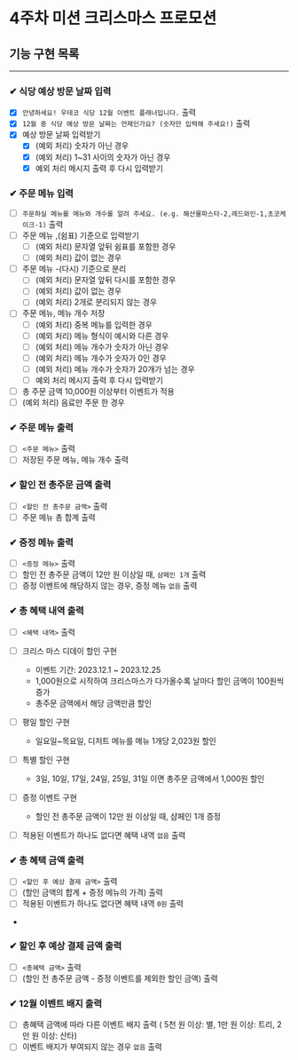 # 4주차 미션 크리스마스 프로모션

## 기능 구현 목록

---

### ✔ 식당 예상 방문 날짜 입력

- [x] `안녕하세요! 우테코 식당 12월 이벤트 플래너입니다.` 출력
- [x] `12월 중 식당 예상 방문 날짜는 언제인가요? (숫자만 입력해 주세요!)` 출력
- [x] 예상 방문 날짜 입력받기
    - [x] (예외 처리) 숫자가 아닌 경우
    - [x] (예외 처리) 1~31 사이의 숫자가 아닌 경우
    - [x] 예외 처리 메시지 출력 후 다시 입력받기

### ✔ 주문 메뉴 입력

- [ ] `주문하실 메뉴를 메뉴와 개수를 알려 주세요. (e.g. 해산물파스타-2,레드와인-1,초코케이크-1)` 출력
- [ ] 주문 메뉴 ,(쉼표) 기준으로 입력받기
    - [ ] (예외 처리) 문자열 앞뒤 쉼표를 포함한 경우
    - [ ] (예외 처리) 값이 없는 경우

-[ ] 주문 메뉴 -(다시) 기준으로 분리
    - [ ] (예외 처리) 문자열 앞뒤 다시를 포함한 경우
    - [ ] (예외 처리) 값이 없는 경우
    - [ ] (예외 처리) 2개로 분리되지 않는 경우

-[ ] 주문 메뉴, 메뉴 개수 저장
    - [ ] (예외 처리) 중복 메뉴를 입력한 경우
    - [ ] (예외 처리) 메뉴 형식이 예시와 다른 경우
    - [ ] (예외 처리) 메뉴 개수가 숫자가 아닌 경우
    - [ ] (예외 처리) 메뉴 개수가 숫자가 0인 경우
    - [ ] (예외 처리) 메뉴 개수가 숫자가 20개가 넘는 경우
    - [ ] 예외 처리 메시지 출력 후 다시 입력받기
-[ ] 총 주문 금액 10,000원 이상부터 이벤트가 적용
-[ ] (예외 처리) 음료만 주문 한 경우

### ✔ 주문 메뉴 출력

- [ ] `<주문 메뉴>` 출력
- [ ] 저장된 주문 메뉴, 메뉴 개수 출력

### ✔ 할인 전 총주문 금액 출력

- [ ] `<할인 전 총주문 금액>` 출력
- [ ] 주문 메뉴 총 합계 출력

### ✔ 증정 메뉴 출력

- [ ] `<증정 메뉴>` 출력
- [ ] 할인 전 총주문 금액이 12만 원 이상일 때, `샴페인 1개` 출력
- [ ] 증정 이벤트에 해당하지 않는 경우, 증정 메뉴 `없음` 출력

### ✔ 총 혜택 내역 출력

- [ ] `<혜택 내역>` 출력

- [ ] 크리스 마스 디데이 할인 구현
    - 이벤트 기간: 2023.12.1 ~ 2023.12.25
    - 1,000원으로 시작하여 크리스마스가 다가올수록 날마다 할인 금액이 100원씩 증가
    - 총주문 금액에서 해당 금액만큼 할인
- [ ] 평일 할인 구현
    - 일요일~목요일, 디저트 메뉴를 메뉴 1개당 2,023원 할인
- [ ] 특별 할인 구현
    - 3일, 10일, 17일, 24일, 25일, 31일 이면 총주문 금액에서 1,000원 할인
- [ ] 증정 이벤트 구현
    - 할인 전 총주문 금액이 12만 원 이상일 때, 샴페인 1개 증정

- [ ] 적용된 이벤트가 하나도 없다면 혜택 내역 `없음` 출력

### ✔ 총 혜택 금액 출력

- [ ] `<할인 후 예상 결제 금액>` 출력
- [ ] (할인 금액의 합계 + 증정 메뉴의 가격) 출력
- [ ] 적용된 이벤트가 하나도 없다면 혜택 내역 `0원` 출력
-

### ✔ 할인 후 예상 결제 금액 출력

- [ ] `<총혜택 금액>` 출력
- [ ] (할인 전 총주문 금액 - 증정 이벤트를 제외한 할인 금액) 출력

### ✔ 12월 이벤트 배지 출력

- [ ] 총혜택 금액에 따라 다른 이벤트 배지 출력 ( 5천 원 이상: 별, 1만 원 이상: 트리, 2만 원 이상: 산타)
- [ ] 이벤트 배지가 부여되지 않는 경우 `없음` 출력
